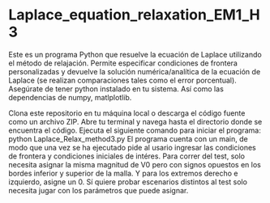 # Laplace_equation_relaxation_EM1_H3
Este es un programa Python que resuelve la ecuación de Laplace utilizando el método de relajación. Permite especificar condiciones de frontera personalizadas y devuelve la solución numérica/analítica de la ecuación de Laplace (se realizan comparaciones tales como el error porcentual).
Asegúrate de tener python instalado en tu sistema. Así como las dependencias de numpy, matlplotlib.

Clona este repositorio en tu máquina local o descarga el código fuente como un archivo ZIP.
Abre tu terminal y navega hasta el directorio donde se encuentra el código.
Ejecuta el siguiente comando para iniciar el programa: python Laplace_Relax_method3.py
El programa cuenta con un main, de modo que una vez se ha ejecutado pide al usario ingresar las condiciones de frontera y condiciones iniciales de intéres. Para correr del test, solo necesita asignar la misma magnitud de V0 pero con signos opuestos en los bordes inferior y superior de la malla. Y para los extremos derecho e izquierdo, asigne un 0. Sí quiere probar escenarios distintos al test solo necesita jugar con los parámetros que puede asignar.
